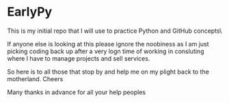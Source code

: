 # EarlyPy
This is my initial repo that I will use to practice Python and GitHub concepts\

If anyone else is looking at this please ignore the noobiness as I am just picking 
coding back up after a very logn time of working in consluting where I have to manage projects and 
sell services. 

So here is to all those that stop by and help me on my plight back to the motherland. Cheers 

Many thanks in advance for all your help peoples 
